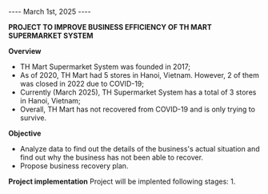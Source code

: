 ---- March 1st, 2025 ----

**PROJECT TO IMPROVE BUSINESS EFFICIENCY OF TH MART SUPERMARKET SYSTEM**  

**Overview**
  - TH Mart Supermarket System was founded in 2017;
  - As of 2020, TH Mart had 5 stores in Hanoi, Vietnam. However, 2 of them was closed in 2022 due to COVID-19; 
  - Currently (March 2025), TH Supermarket System has a total of 3 stores in Hanoi, Vietnam;
  - Overall, TH Mart has not recovered from COVID-19 and is only trying to survive. 

**Objective**
  - Analyze data to find out the details of the business's actual situation and find out why the business has not been able to recover.
  - Propose business recovery plan.

**Project implementation**
  Project will be implented following stages:
    1.    
